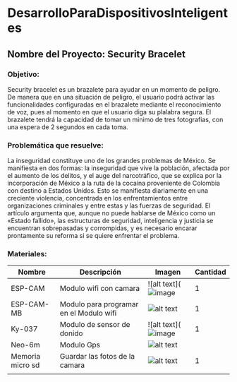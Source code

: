# DesarrolloParaDispositivosInteligentes

## Nombre del Proyecto: Security Bracelet

### Objetivo:

Security bracelet es un brazalete para ayudar en un momento de peligro. De manera que en una situación de peligro, 
el usuario podrá activar las funcionalidades configuradas en el brazalete mediante el reconocimiento de voz, pues
al momento en que el usuario diga su plalabra segura. El brazalete tendrá la capacidad de tomar un minimo de tres 
fotografias, con una espera de 2 segundos en cada toma.




### Problemática que resuelve:

La inseguridad constituye uno de los grandes problemas de México. Se manifiesta en dos formas: la inseguridad que vive
la población, afectada por el aumento de los delitos, y el auge del narcotráfico, que se explica por la incorporación 
de México a la ruta de la cocaína proveniente de Colombia con destino a Estados Unidos. Esto se manifiesta diariamente 
en una creciente violencia, concentrada en los enfrentamientos entre organizaciones criminales y entre estas y las 
fuerzas de seguridad. El artículo argumenta que, aunque no puede hablarse de México como un «Estado fallido», las 
estructuras de seguridad, inteligencia y justicia se encuentran sobrepasadas y corrompidas, y es necesario encarar
prontamente su reforma si se quiere enfrentar el problema.


### Materiales:
| Nombre     | Descripción | Imagen | Cantidad|
| ---------- | ------ | --------| ------ |
| ESP-CAM    | Modulo wifi con camara | ![alt text](![image](https://user-images.githubusercontent.com/72763492/172965555-24fb2063-db13-46d2-b385-870ef3e863eb.png) | 1 |
| ESP-CAM-MB | Modulo para programar en el Modulo wifi | ![alt text](https://m.media-amazon.com/images/I/71tPi8Dn1hL._AC_SL1500_.jpg) |1 |
| Ky-037     | Modulo de sensor de donido | ![alt text](![image](https://user-images.githubusercontent.com/72763492/172965637-ffebedc3-8662-400f-9f1a-9cd37ebe0c5d.png) | 1 |
| Neo-6m     | Modulo Gps | ![alt text](https://encrypted-tbn2.gstatic.com/shopping?q=tbn:ANd9GcRfqi2PJ0tNBLSzyX_7u-lzNtm2CjN-2dTO5MmD2eGg3uD5kBU-AMJ5e6lcWyvewelaoiyw7vJl8Rsougr_ZvLb14qdcX2L) | |
| Memoria micro sd | Guardar las fotos de la camara | ![alt text](https://ddtech.mx/assets/uploads/52c4d24ef315d60532b169495a46caf5.jpg) | 1 |
|            | | | |
